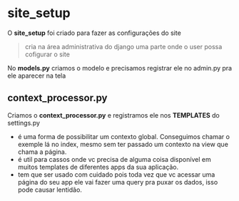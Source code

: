 # site_setup

O **site_setup** foi criado para fazer as configurações do site

> cria na área administrativa do django uma parte onde o user possa cofigurar o site

No **models.py** criamos o modelo e precisamos registrar ele no admin.py pra ele aparecer na tela

## context_processor.py

Criamos o **context_processor.py** e registramos ele nos **TEMPLATES** do settings.py

- é uma forma de possibilitar um contexto global. Conseguimos chamar o exemple lá no index, mesmo sem ter passado um contexto na view que chama a página.
- é util para cassos onde vc precisa de alguma coisa disponível em muitos templates de diferentes apps da sua aplicação.
- tem que ser usado com cuidado pois toda vez que vc acessar uma página do seu app ele vai fazer uma query pra puxar os dados, isso pode causar lentidão.
